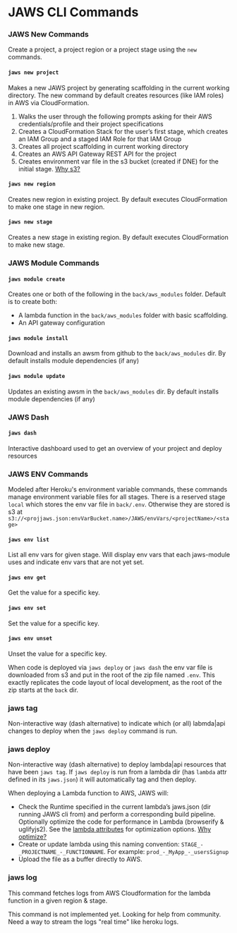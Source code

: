 # JAWS CLI Commands

### JAWS New Commands

Create a project, a project region or a project stage using the `new` commands.

#### `jaws new project`

Makes a new JAWS project by generating scaffolding in the current working directory.  The new command by default creates resources (like IAM roles) in AWS via CloudFormation.

1.  Walks the user through the following prompts asking for their AWS credentials/profile and their project specifications
1.  Creates a CloudFormation Stack for the user’s first stage, which creates an IAM Group and a staged IAM Role for that IAM Group
1.  Creates all project scaffolding in current working directory
1.  Creates an AWS API Gateway REST API for the project
1.  Creates environment var file in the s3 bucket (created if DNE) for the initial stage. [Why s3?](https://github.com/jaws-framework/JAWS/wiki/FAQ#why-do-you-use-an-s3-bucket-to-store-env-vars)

#### `jaws new region`

Creates new region in existing project.  By default executes CloudFormation to make one stage in new region.

#### `jaws new stage`

Creates a new stage in existing region.  By default executes CloudFormation to make new stage.

### JAWS Module Commands

#### `jaws module create`

Creates one or both of the following in the `back/aws_modules` folder. Default is to create both:

* A lambda function in the `back/aws_modules` folder with basic scaffolding.
* An API gateway configuration

#### `jaws module install`

Download and installs an awsm from github to the `back/aws_modules` dir.  By default installs module dependencies (if any)

#### `jaws module update`

Updates an existing awsm in the `back/aws_modules` dir. By default installs module dependencies (if any)

### JAWS Dash

#### `jaws dash`

Interactive dashboard used to get an overview of your project and deploy resources

### JAWS ENV Commands

Modeled after Heroku's environment variable commands, these commands manage environment variable files for all stages.  There is a reserved stage `local` which stores the env var file in `back/.env`.  Otherwise they are stored is s3 at `s3://<projjaws.json:envVarBucket.name>/JAWS/envVars/<projectName>/<stage>`

#### `jaws env list`

List all env vars for given stage. Will display env vars that each jaws-module uses and indicate env vars that are not yet set.

#### `jaws env get`

Get the value for a specific key.

#### `jaws env set`

Set the value for a specific key.

#### `jaws env unset`

Unset the value for a specific key.

When code is deployed via `jaws deploy` or `jaws dash` the env var file is downloaded from s3 and put in the root of the zip file named `.env`.  This exactly replicates the code layout of local development, as the root of the zip starts at the `back` dir.

### jaws tag

Non-interactive way (dash alternative) to indicate which (or all) labmda|api changes to deploy when the `jaws deploy` command is run.

### jaws deploy

Non-interactive way (dash alternative) to deploy lambda|api resources that have been `jaws tag`.  If `jaws deploy` is run from a lambda dir (has `lambda` attr defined in its `jaws.json`) it will automatically tag and then deploy.

When deploying a Lambda function to AWS, JAWS will:

*  Check the Runtime specified in the current lambda’s jaws.json (dir running JAWS cli from) and perform a corresponding build pipeline.  Optionally optimize the code for performance in Lambda (browserify & uglifyjs2).  See the [lambda attributes](./jaws-json.md#lambda-attributes) for optimization options. [Why optimize?](https://github.com/jaws-framework/JAWS/wiki/FAQ#why-optimize-code-before-deployment)
*  Create or update lambda using this naming convention: `STAGE_-_PROJECTNAME_-_FUNCTIONNAME`.  For example: `prod_-_MyApp_-_usersSignup`
* Upload the file as a buffer directly to AWS.

### jaws log

This command fetches logs from AWS Cloudformation for the lambda function in a given region & stage.

This command is not implemented yet. Looking for help from community. Need a way to stream the logs "real time" like heroku logs.



